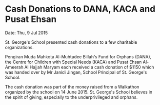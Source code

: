 # Cash Donations to DANA, KACA and Pusat Ehsan
Date: Thu, 9 Jul 2015

St. George's School presented cash donations to a few charitable organizations.

Pengiran Muda Mahkota Al-Muhtadee Billah's Fund for Orphans (DANA), the Centre for Children with Special Needs (KACA) and Pusat Ehsan Al-Ameerah Al Hajjah Maryam each received a cash donation of $1150 which was handed over by Mr Janidi Jingan, School Principal of St. George's School.

The cash donation was part of the money raised from a Walkathon organized by the school on 14 June 2015. St. George's School believes in the spirit of giving, especially to the underprivileged and orphans.
